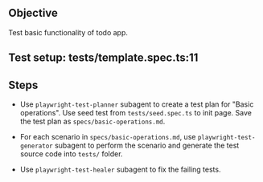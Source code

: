 ## Objective
Test basic functionality of todo app.

## Test setup: tests/template.spec.ts:11

## Steps
- Use `playwright-test-planner` subagent to create a test plan for "Basic operations".
  Use seed test from `tests/seed.spec.ts` to init page. Save the test plan as `specs/basic-operations.md`.

- For each scenario in `specs/basic-operations.md`, use `playwright-test-generator`
  subagent to perform the scenario and generate the test source code into `tests/` folder.

- Use `playwright-test-healer` subagent to fix the failing tests.
